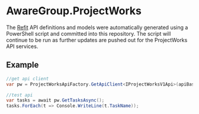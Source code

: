 # AwareGroup.ProjectWorks
The [Refit](https://github.com/reactiveui/refit) API definitions and models were automatically generated using a PowerShell script and committed into this repository. The script will continue to be run as further updates are pushed out for the ProjectWorks API services.

## Example
```csharp
//get api client
var pw = ProjectWorksApiFactory.GetApiClient<IProjectWorksV1Api>(apiBaseUrl, apiUsername, apiPassword);

//test api
var tasks = await pw.GetTasksAsync();
tasks.ForEach(t => Console.WriteLine(t.TaskName));
```
